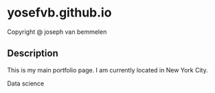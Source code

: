 # yosefvb.github.io
 Copyright @ joseph van bemmelen
## Description
This is my main portfolio page. I am
currently located in New York City.

Data science
